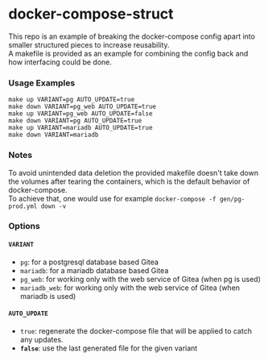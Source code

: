 # docker-compose-struct
This repo is an example of breaking the docker-compose config apart into smaller structured pieces to increase reusability.  
A makefile is provided as an example for combining the config back and how interfacing could be done.

### Usage Examples
```shell
make up VARIANT=pg AUTO_UPDATE=true
make down VARIANT=pg_web AUTO_UPDATE=true
make up VARIANT=pg_web AUTO_UPDATE=false
make down VARIANT=pg AUTO_UPDATE=true
make up VARIANT=mariadb AUTO_UPDATE=true
make down VARIANT=mariadb
```

### Notes
To avoid unintended data deletion the provided makefile doesn't take down the volumes after tearing the containers, which is the default behavior of docker-compose.  
To achieve that, one would use for example ```docker-compose -f gen/pg-prod.yml down -v```

### Options
#### ```VARIANT```
- ```pg```: for a postgresql database based Gitea
- ```mariadb```: for a mariadb database based Gitea
- ```pg_web```: for working only with the web service of Gitea (when pg is used)
- ```mariadb_web```: for working only with the web service of Gitea (when mariadb is used)
#### ```AUTO_UPDATE```
- ```true```: regenerate the docker-compose file that will be applied to catch any updates.
- **```false```**: use the last generated file for the given variant
